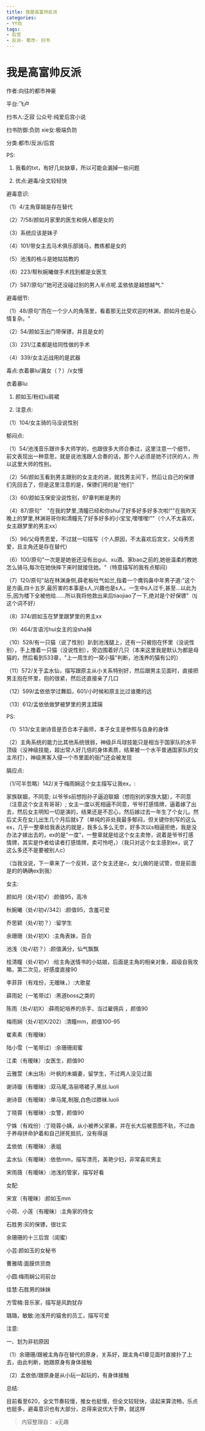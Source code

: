 ```yaml
---
title: 我是高富帅反派
categories:
- YY向
tags:
- 后宫
- 反派- 都市- 扫书
---
```

# 我是高富帅反派
作者:向往的都市神豪

平台:飞卢

扫书人:乏寂 公众号:纯爱后宫小说

扫书防御:负防 xie女:极端负防

分类:都市/反派/后宫

PS:

1.  我看的txt，有好几处缺章，所以可能会漏掉一些问题

2.  优点:避毒/全文较轻快

避毒意识:

（1）4/主角穿越是存在替代

（2）7/58/颜如月家里的医生和佣人都是女的

（3）系统应该是妹子

（4）101/带女主去马术俱乐部骑马，教练都是女的

（5）池浅的格斗是她姑姑教的

（6）223/帮秋婉曦做手术找到都是女医生

（7）587/原句/"她可还没碰过别的男人半点呢.孟依依是越想越气."

避毒细节:

（1）48/原句"而在一个少人的角落里，看着那无比受欢迎的林渊，颜如月也是心情复杂。"

（2）54/颜如玉出门带保镖，并且是女的

（3）231/江柔都是给同性做的手术

（4）339/女主近战用的是武器

毒点:衣着暴lu/漏女（？）/x女慢

衣着暴lu:

1.  颜如玉/粉红lu肩裙

2.  注意点:

（1）104/女主骑的马没说性别

郁闷点:

（1）54/池浅音乐跟许多大师学的，也跟很多大师合奏过，这里注意一个细节，前文表现出一种意思，就是说池浅跟人合奏的话，那个人必须是她不讨厌的人，所以这里大师的性别。

（2）56/颜如玉看到男主跟别的女主走的进，就找男主问下，然后让自己的保镖们先回去了，但是这里注意的是，保镖们用的是"他们"

（3）60/颜如玉保安没说性别，97章判断是男的

（4）87/原句"　"在我的梦里,清瞳已经和你shui了好多好多好多次啦!""在我昨天晚上的梦里,林渊哥哥你和清瞳先了好多好多的小宝宝,嘿嘿嘿!""（个人不太喜欢，女主跟梦里的男主xx）

（5）96/父母秀恩爱，不过就一句描写（个人原因，不太喜欢后宫文，父母秀恩爱，且主角还是存在替代）

（6）100/原句"一次是是她爸还没有出gui、xu酒、家bao之前的,她爸温柔的教她怎么骑马,每次在她快摔下来时就接住她。"（特意描写的我有点郁闷）

（7）120/原句"站在林渊身侧,薛老板吐气如兰,指着一个鹰钩鼻中年男子道:"这个是方画,四十五岁,最厉害的本事是s人,兴趣也是s人。一生中s人过千,甚至...以此为乐,因为楼下全被他给......所以我将他救出来后tiaojiao了一下,绝对是个好保镖"（tj这个词不好）

（8）374/颜如玉在梦里跟梦里的男主xx

（9）464/言语污hui女主的没sha掉

（10）528/有一只猫（说了性别）趴到池浅腿上，还有一只被抱在怀里（没说性别），手上撸着一只猫（没说性别），旁边围着好几只（本来这里我是默认为都是母猫的，然后看到533章，"上一周生的一窝小猫"判断，池浅养的猫有公的）

（11）572/关于孟水仙，描写跟原主从小关系特别好，然后跟男主见面时，直接把男主抱在怀里，抱的很紧，然后还直接亲了几口

（12）599/孟依依学过舞蹈，601/小时候和原主比过谁撒的远

（13）612/孟依依做梦被梦里的男主蹂躏

PS:

（1）513/女主谢诗音是百合本子画师，本子女主是参照与自身的身体

（2）主角系统的能力比其他系统很弱，神级乒乓球技能只是相当于国家队的水平顶级（没神级技能，超出常人好几倍的身体素质，结果被一个水平普通国家队的女主吊打），神级黑客入侵一个市里面的衙门还会被发现

膈应点:

（1/可半忽略）142/关于梅雨娴这个女主描写让我ex，:

家族联姻，不同意;
以爷爷s前想抱孙子逼迫联姻（想抱别的家族大腿），不同意（注意这个女主有哥哥）;
女主一度以死相逼不同意，爷爷打感情牌，逼着嫁了出去，然后女主明知一切是演的，结果还是不忍心，然后嫁过去一年生了个女儿。然后丈夫在女儿出生几个月后就s了（单纯的非处我最多郁闷，但关键你别写的这么ex，几乎一整章给我表达的就是，我多么多么无奈，好多次以s相逼拒绝，我是没办法才嫁出去的，ex的是"一度"，一整章就是给这个女主卖惨，说着是爷爷打感情牌，其实是作者给读者打感情牌，卖可怜吧，）（我只对这个女主感到ex，说了这么多还不是要被别人c）

（当我没说，下一章来了一个反转，这个女主还是c，女儿做的是试管，但是前面是的的确确ex到我）

女主:

颜如月（处√/初√）:颜值95，高冷

秋婉曦（处√/初√/342）:颜值95，含羞可爱

乔思颖（处√/初？）:留学生

余珊珊（处√/初X）:主角表妹，百合

池浅（处√/初？）:颜值满分，仙气飘飘

桂清瞳（处√/初√）:给主角送情书的小姑娘，后面是主角的相亲对象，超级自我攻略，第二次见，好感度直接90

李菲菲（有戏份，无暧昧，）:大歌星

薛雨妃（一笔带过）:黑道boss之类的

陈雨（处√/初X）:薛雨妃培养的杀手，当过雇佣兵 ，颜值90

梅雨娴（处√/初X/202）:清瞳mm，颜值100-95

崔素素（有暧昧）

陆小雪（一笔带过）:余珊珊闺蜜

江柔（有暧昧）:女医生，颜值90

云雅萱（未出场）:叶枫的未婚妻，留学生，不过两人没见过面

谢诗璇（有暧昧）:双马尾,洛丽塔裙子,黑丝.luoli

谢诗音（有暧昧）:单马尾,制服,白色过膝袜.luoli

丁晓蓉（有暧昧）:女警，颜值90

宁姝（有戏份）:丁晓蓉小姨，从小被养父家暴，并在长大后被意图不轨，不过由于养母拼命护着和自己拼死抵抗，没有得逞

孟依依（有暧昧）:表姐

孟水仙（有暧昧）:依依mm，描写漂亮，美艳少妇，非常喜欢男主

宋雨薇（有暧昧）:池浅的管家，描写好看

女配:

宋宣（有暧昧）:颜如玉mm

小荷、小莲（有暧昧）:主角家的侍女

石胜男:买的保镖，很壮实

余珊珊的十三后宫（闺蜜）

小芸:颜如玉的女秘书

曹雅晴:面膜供货商

小圆:梅雨娴公司前台

佳慧:石胜男的妹妹

方雪楠:音乐家，描写是风韵犹存

璐璐，敏敏:池浅开的猫舍的员工，描写可爱

注意:

一、划为非初原因

（1）余珊珊/跟被主角存在替代的原身，关系好，跟主角41章见面时直接扑了上去，由此判断，她跟原身有身体接触

（2）孟依依/跟原身是从小玩一起玩的，有身体接触

总结:

目前看至620，全文节奏较慢，推女也挺慢，但全文较轻快，读起来算流畅，乐点也挺多，避毒意识也有大部分，总得来说优大于弊，就这样


> 内容整理自： a无趣